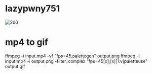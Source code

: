 # lazypwny751

![200](https://http.cat/images/200.jpg)

# mp4 to gif
ffmpeg -i input.mp4 -vf "fps=45,palettegen" output.png
ffmpeg -i input.mp4 -i output.png -filter_complex "fps=45[x];[x][1:v]paletteuse" output.gif
